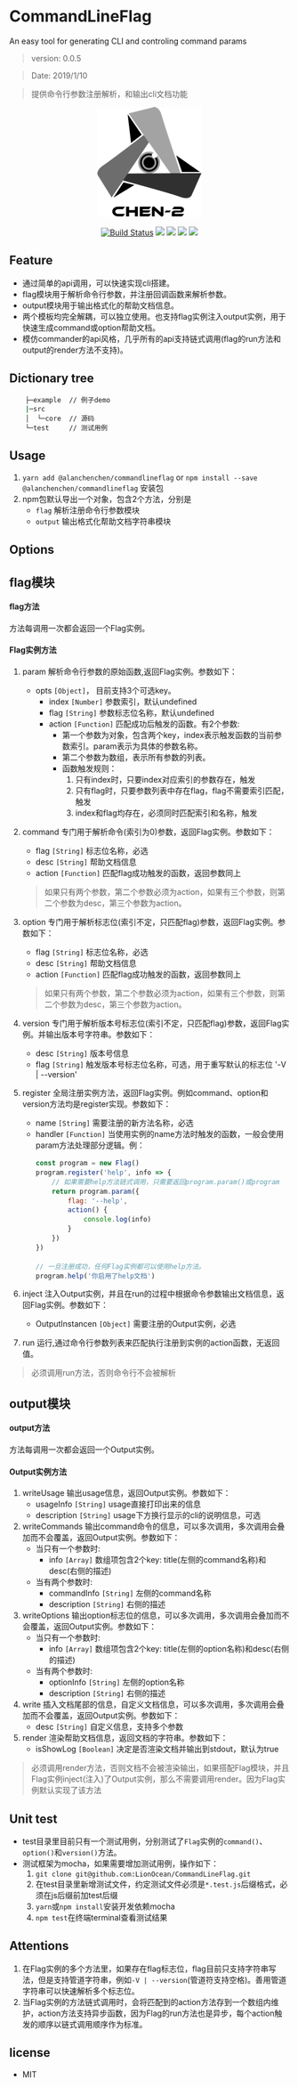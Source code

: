 # CommandLineFlag
An easy tool for generating CLI and controling command params

> version: 0.0.5

> Date: 2019/1/10

> 提供命令行参数注册解析，和输出cli文档功能

<div align="center">

[![](assets/logo.png)](https://www.npmjs.com/package/@alanchenchen/commandlineflag)

[![Build Status](https://travis-ci.com/LionOcean/CommandLineFlag.svg?branch=master)](https://travis-ci.com/LionOcean/CommandLineFlag)
[![](https://img.shields.io/npm/v/@alanchenchen/commandlineflag.svg)](https://www.npmjs.com/package/@alanchenchen/commandlineflag)
![](https://img.shields.io/node/v/@alanchenchen/commandlineflag.svg)
![](https://img.shields.io/npm/dt/@alanchenchen/commandlineflag.svg)
![](https://img.shields.io/github/license/LionOcean/CommandLineFlag.svg)

</div>

## Feature
* 通过简单的api调用，可以快速实现cli搭建。
* flag模块用于解析命令行参数，并注册回调函数来解析参数。
* output模块用于输出格式化的帮助文档信息。
* 两个模板均完全解耦，可以独立使用。也支持flag实例注入output实例，用于快速生成command或option帮助文档。
* 模仿commander的api风格，几乎所有的api支持链式调用(flag的run方法和output的render方法不支持)。

## Dictionary tree
``` bash
    ├─example  // 例子demo
    |─src       
    │  └─core  // 源码
    └─test     // 测试用例
```

## Usage

1. `yarn add @alanchenchen/commandlineflag` or `npm install --save @alanchenchen/commandlineflag` 安装包
2. npm包默认导出一个对象，包含2个方法，分别是
    * `flag` 解析注册命令行参数模块
    * `output` 输出格式化帮助文档字符串模块

## Options
## flag模块
#### flag方法
方法每调用一次都会返回一个Flag实例。

#### Flag实例方法
1. param 解析命令行参数的原始函数,返回Flag实例。参数如下：
    * opts `[Object]`， 目前支持3个可选key。
        * index `[Number]` 参数索引，默认undefined
        * flag `[String]` 参数标志位名称，默认undefined
        * action `[Function]` 匹配成功后触发的函数。有2个参数:
            * 第一个参数为对象，包含两个key，index表示触发函数的当前参数索引。param表示为具体的参数名称。
            * 第二个参数为数组，表示所有参数的列表。
            * 函数触发规则：
                1. 只有index时，只要index对应索引的参数存在，触发
                2. 只有flag时，只要参数列表中存在flag，flag不需要索引匹配，触发
                3. index和flag均存在，必须同时匹配索引和名称，触发
            
2. command 专门用于解析命令(索引为0)参数，返回Flag实例。参数如下：
    * flag `[String]` 标志位名称，必选
    * desc `[String]` 帮助文档信息
    * action `[Function]` 匹配flag成功触发的函数，返回参数同上
    > 如果只有两个参数，第二个参数必须为action，如果有三个参数，则第二个参数为desc，第三个参数为action。
3. option 专门用于解析标志位(索引不定，只匹配flag)参数，返回Flag实例。参数如下：
    * flag `[String]` 标志位名称，必选
    * desc `[String]` 帮助文档信息
    * action `[Function]` 匹配flag成功触发的函数，返回参数同上
    > 如果只有两个参数，第二个参数必须为action，如果有三个参数，则第二个参数为desc，第三个参数为action。
4. version 专门用于解析版本号标志位(索引不定，只匹配flag)参数，返回Flag实例。并输出版本号字符串。参数如下：
    * desc `[String]` 版本号信息
    * flag `[String]` 触发版本号标志位名称，可选，用于重写默认的标志位 '-V | --version'
5. register 全局注册实例方法，返回Flag实例。例如command、option和version方法均是register实现。参数如下：
    * name `[String]` 需要注册的新方法名称，必选
    * handler `[Function]` 当使用实例的name方法时触发的函数，一般会使用param方法处理部分逻辑。例：
        ```js
        const program = new Flag()
        program.register('help', info => {
            // 如果需要help方法链式调用，只需要返回program.param()或program
            return program.param({
                flag: '--help',
                action() {
                    console.log(info)
                }
            })
        })
        
        // 一旦注册成功，任何Flag实例都可以使用help方法。
        program.help('你启用了help文档')
        ```
6. inject 注入Output实例，并且在run的过程中根据命令参数输出文档信息，返回Flag实例。参数如下：
    * OutputInstancen `[Object]` 需要注册的Output实例，必选
7. run 运行,通过命令行参数列表来匹配执行注册到实例的action函数，无返回值。
> 必须调用run方法，否则命令行不会被解析 

## output模块
#### output方法 
方法每调用一次都会返回一个Output实例。

#### Output实例方法
1. writeUsage 输出usage信息，返回Output实例。参数如下：
    * usageInfo `[String]` usage直接打印出来的信息
    * description `[String]` usage下方换行显示的cli的说明信息，可选
2. writeCommands 输出command命令的信息，可以多次调用，多次调用会叠加而不会覆盖，返回Output实例。参数如下：
    * 当只有一个参数时: 
        * info `[Array]` 数组项包含2个key: title(左侧的command名称)和desc(右侧的描述)
    * 当有两个参数时:
        * commandInfo `[String]` 左侧的command名称
        * description `[String]` 右侧的描述
3. writeOptions 输出option标志位的信息，可以多次调用，多次调用会叠加而不会覆盖，返回Output实例。参数如下：
    * 当只有一个参数时: 
        * info `[Array]` 数组项包含2个key: title(左侧的option名称)和desc(右侧的描述)
    * 当有两个参数时:
        * optionInfo `[String]` 左侧的option名称
        * description `[String]` 右侧的描述
4. write 插入文档尾部的信息，自定义文档信息，可以多次调用，多次调用会叠加而不会覆盖，返回Output实例。参数如下：
    * desc `[String]` 自定义信息，支持多个参数
5. render 渲染帮助文档信息，返回文档的字符串。参数如下：
    * isShowLog `[Boolean]` 决定是否渲染文档并输出到stdout，默认为true
> 必须调用render方法，否则文档不会被渲染输出，如果搭配Flag模块，并且Flag实例inject(注入)了Output实例，那么不需要调用render。因为Flag实例默认实现了该方法   


## Unit test
* test目录里目前只有一个测试用例，分别测试了`Flag`实例的`command()`、`option()`和`version()`方法。
* 测试框架为mocha，如果需要增加测试用例，操作如下：
    1. `git clone git@github.com:LionOcean/CommandLineFlag.git`
    2. 在test目录里新增测试文件，约定测试文件必须是`*.test.js`后缀格式，必须在js后缀前加test后缀
    3. `yarn`或`npm install`安装开发依赖mocha
    4. `npm test`在终端terminal查看测试结果

## Attentions
1. 在Flag实例的多个方法里，如果存在flag标志位，flag目前只支持字符串写法，但是支持管道字符串，例如`-V | --version`(管道符支持空格)。善用管道字符串可以快速解析多个标志位。
2. 当Flag实例的方法链式调用时，会将匹配到的action方法存到一个数组内维护，action方法支持异步函数，因为Flag的run方法也是异步，每个action触发的顺序以链式调用顺序作为标准。

## license
* MIT

